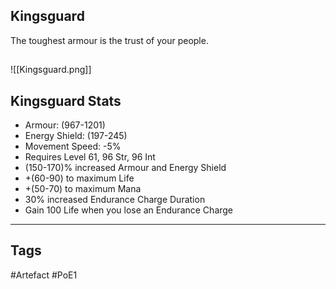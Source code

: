 ## Kingsguard
The toughest armour is the trust of your people.
##
![[Kingsguard.png]]
## Kingsguard Stats
- Armour: (967-1201)
- Energy Shield: (197-245)
- Movement Speed: -5%
- Requires Level 61, 96 Str, 96 Int
- (150-170)% increased Armour and Energy Shield
- +(60-90) to maximum Life
- +(50-70) to maximum Mana
- 30% increased Endurance Charge Duration
- Gain 100 Life when you lose an Endurance Charge


---
## Tags
#Artefact
#PoE1